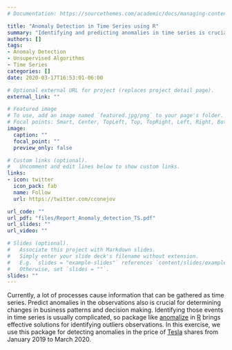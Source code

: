 ```yaml
---
# Documentation: https://sourcethemes.com/academic/docs/managing-content/

title: "Anomaly Detection in Time Series using R"
summary: "Identifying and predicting anomalies in time series is crucial for decision making. So, we are going to use an option in R for doing the work."
authors: []
tags:
- Anomaly Detection
- Unsupervised Algorithms
- Time Series
categories: []
date: 2020-03-17T16:53:01-06:00

# Optional external URL for project (replaces project detail page).
external_link: ""

# Featured image
# To use, add an image named `featured.jpg/png` to your page's folder.
# Focal points: Smart, Center, TopLeft, Top, TopRight, Left, Right, BottomLeft, Bottom, BottomRight.
image:
  caption: ""
  focal_point: ""
  preview_only: false

# Custom links (optional).
#   Uncomment and edit lines below to show custom links.
links:
- icon: twitter
  icon_pack: fab
  name: Follow
  url: https://twitter.com/cconejov

url_code: ""
url_pdf: "files/Report_Anomaly_detection_TS.pdf"
url_slides: ""
url_video: ""

# Slides (optional).
#   Associate this project with Markdown slides.
#   Simply enter your slide deck's filename without extension.
#   E.g. `slides = "example-slides"` references `content/slides/example-slides.md`.
#   Otherwise, set `slides = ""`.
slides: ""
---
```

Currently, a lot of processes cause information that can be gathered as time series. Predict anomalies in the observations also is crucial for determining changes in business patterns and decision making. Identifying those events in time series is usually complicated, so package like [anomalize](https://cran.r-project.org/web/packages/anomalize/index.html) in [R](https://cran.r-project.org/) brings effective
solutions for identifying outliers observations. In this exercise, we use this package for detecting anomalies in the price of [Tesla](https://www.tesla.com/) shares from January 2019 to March 2020.
